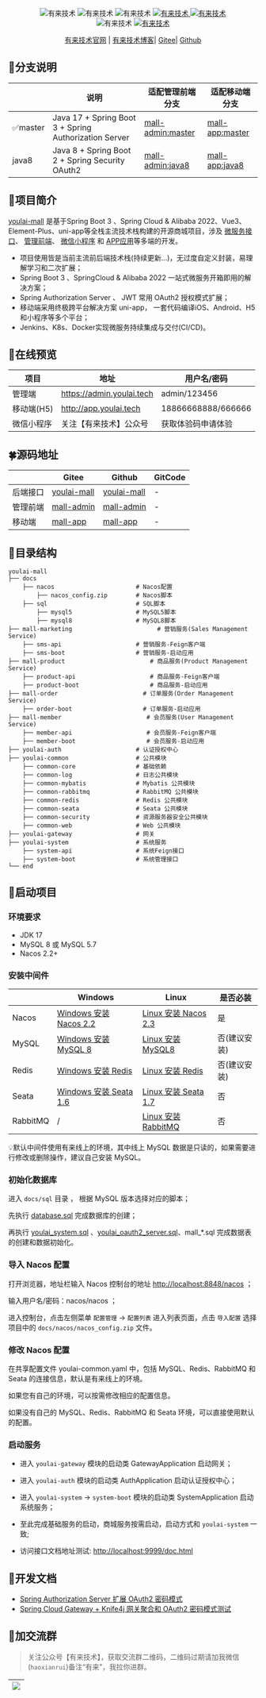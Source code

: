 <p align="center">
    <img alt="有来技术" src="https://img.shields.io/badge/Java-17-brightgreen.svg"/>
    <img alt="有来技术" src="https://img.shields.io/badge/SpringBoot-3.1.5-green.svg"/>
    <img alt="有来技术" src="https://img.shields.io/badge/SpringCloud & Alibaba-2022-yellowgreen.svg"/>
     <a href="https://gitee.com/youlaitech/youlai-mall" target="_blank">
        <img alt="有来技术" src="https://gitee.com/youlaitech/youlai-mall/badge/star.svg"/>
    </a>     
    <a href="https://github.com/hxrui" target="_blank">
        <img alt="有来技术" src="https://img.shields.io/github/stars/youlaitech/youlai-mall.svg?style=social&label=Stars"/>
    </a>
    <br/>
    <img alt="有来技术" src="https://img.shields.io/badge/license-Apache%20License%202.0-blue.svg"/>
    <a href="https://gitee.com/youlaiorg" target="_blank">
        <img alt="有来技术" src="https://img.shields.io/badge/Author-有来开源组织-orange.svg"/>
    </a>
</p>

<p align="center">
   <a target="_blank" href="https://www.youlai.tech">有来技术官网</a> |
   <a target="_blank" href="https://youlai.blog.csdn.net">有来技术博客</a>|
   <a target="_blank" href="https://gitee.com/haoxr">Gitee</a>|
   <a target="_blank" href="https://github.com/haoxianrui">Github</a> 
</p>

## 🌱分支说明
|                   | 说明                                                    | 适配管理前端分支                                                               | 适配移动端分支                                                            |
|-------------------|-------------------------------------------------------|------------------------------------------------------------------------|--------------------------------------------------------------------|
| ✅master            | Java 17 + Spring Boot 3 + Spring Authorization Server | [mall-admin:master](https://gitee.com/youlaiorg/mall-admin)            | [mall-app:master](https://gitee.com/youlaiorg/mall-app)            |
| java8 | Java 8 + Spring Boot 2 + Spring Security OAuth2       | [mall-admin:java8](https://gitee.com/youlaiorg/mall-admin/tree/java8/) | [mall-app:java8](https://gitee.com/youlaiorg/mall-app/tree/java8/) |


## 🚀项目简介

[youlai-mall](https://gitee.com/haoxr) 是基于Spring Boot 3 、Spring Cloud & Alibaba
2022、Vue3、Element-Plus、uni-app等全栈主流技术栈构建的开源商城项目，涉及 [微服务接口](https://gitee.com/youlaitech/youlai-mall)、 [管理前端](https://gitee.com/youlaitech/youlai-mall-admin)、 [微信小程序](https://gitee.com/youlaitech/youlai-mall-weapp)
和 [APP应用](https://gitee.com/youlaitech/youlai-mall-weapp)等多端的开发。

- 项目使用皆是当前主流前后端技术栈(持续更新...)，无过度自定义封装，易理解学习和二次扩展；
- Spring Boot 3 、SpringCloud & Alibaba 2022 一站式微服务开箱即用的解决方案；
- Spring Authorization Server 、 JWT 常用 OAuth2 授权模式扩展；
- 移动端采用终极跨平台解决方案 uni-app， 一套代码编译iOS、Android、H5和小程序等多个平台；
- Jenkins、K8s、Docker实现微服务持续集成与交付(CI/CD)。

## 🌈在线预览

| 项目      | 地址                        | 用户名/密码             |
|---------|---------------------------|--------------------|
| 管理端     | https://admin.youlai.tech | admin/123456       |
| 移动端(H5) | http://app.youlai.tech    | 18866668888/666666 |
| 微信小程序  | 关注【有来技术】公众号| 获取体验码申请体验              |


## 🍀源码地址

|      | Gitee                                                  | Github                                                   | GitCode |
|------|--------------------------------------------------------|----------------------------------------------------------|---------|
| 后端接口 | [youlai-mall](https://gitee.com/youlaiorg/youlai-mall) | [youlai-mall](https://github.com/youlaitech/youlai-mall) | -       |
| 管理前端 | [mall-admin](https://gitee.com/youlaiorg/mall-admin)   | [mall-admin](https://github.com/youlaitech/mall-admin)   | -       |
| 移动端  | [mall-app](https://gitee.com/youlaiorg/mall-app)       | [mall-app](https://github.com/youlaitech/mall-app)       | -       |

## 📁目录结构

``` text
youlai-mall
├── docs  
    ├── nacos                       # Nacos配置
        ├── nacos_config.zip        # Nacos脚本   
    ├── sql                         # SQL脚本
        ├── mysql5                  # MySQL5脚本
        ├── mysql8                  # MySQL8脚本
├── mall-marketing                        # 营销服务(Sales Management Service)
    ├── sms-api                     # 营销服务-Feign客户端
    ├── sms-boot                    # 营销服务-启动应用
├── mall-product                        # 商品服务(Product Management Service)
    ├── product-api                     # 商品服务-Feign客户端
    ├── product-boot                    # 商品服务-启动应用
├── mall-order                        # 订单服务(Order Management Service)
    ├── order-boot                    # 订单服务-启动应用
├── mall-member                        # 会员服务(User Management Service)
    ├── member-api                     # 会员服务-Feign客户端
    ├── member-boot                    # 会员服务-启动应用
├── youlai-auth                     # 认证授权中心
├── youlai-common                   # 公共模块
    ├── common-core                 # 基础依赖
    ├── common-log                  # 日志公共模块
    ├── common-mybatis              # Mybatis 公共模块
    ├── common-rabbitmq             # RabbitMQ 公共模块
    ├── common-redis                # Redis 公共模块
    ├── common-seata                # Seata 公共模块
    ├── common-security             # 资源服务器安全公共模块
    ├── common-web                  # Web 公共模块
├── youlai-gateway                  # 网关
├── youlai-system                   # 系统服务
    ├── system-api                  # 系统Feign接口
    ├── system-boot                 # 系统管理接口
└── end       
```

## 🌌启动项目

### 环境要求

- JDK 17
- MySQL 8 或 MySQL 5.7
- Nacos 2.2+

### 安装中间件

|          | Windows                                                      | Linux                                                        | 是否必装     |
| -------- | ------------------------------------------------------------ | ------------------------------------------------------------ | ------------ |
| Nacos    | [Windows 安装 Nacos 2.2](https://youlai.blog.csdn.net/article/details/130864925) | [Linux 安装 Nacos 2.3](https://youlai.blog.csdn.net/article/details/132592040) | 是           |
| MySQL    | [Windows 安装 MySQL 8](https://youlai.blog.csdn.net/article/details/133272887) | [Linux 安装 MySQL8](https://youlai.blog.csdn.net/article/details/130398179) | 否(建议安装) |
| Redis    | [Windows 安装 Redis](https://youlai.blog.csdn.net/article/details/133410293) | [Linux 安装 Redis](https://youlai.blog.csdn.net/article/details/130439335) | 否(建议安装) |
| Seata    | [Windows 安装 Seata 1.6](https://youlai.blog.csdn.net/article/details/133295970) | [Linux 安装 Seata 1.7](https://youlai.blog.csdn.net/article/details/133376131) | 否           |
| RabbitMQ | /                                                            | [Linux 安装 RabbitMQ](https://blog.csdn.net/u013737132/article/details/130439122) | 否           |

💡默认中间件使用有来线上的环境，其中线上 MySQL 数据是只读的，如果需要进行修改或删除操作，建议自己安装 MySQL。

### 初始化数据库

进入 `docs/sql` 目录 ， 根据 MySQL 版本选择对应的脚本；

先执行 [database.sql](docs%2Fsql%2Fmysql8%2Fdatabase.sql) 完成数据库的创建；

再执行 [youlai_system.sql](docs%2Fsql%2Fmysql8%2Fyoulai_system.sql) 、[youlai_oauth2_server.sql](docs%2Fsql%2Fmysql8%2Foauth2_server.sql)、mall_*.sql 完成数据表的创建和数据初始化。

### 导入 Nacos 配置

打开浏览器，地址栏输入 Nacos 控制台的地址 [ http://localhost:8848/nacos]( http://localhost:8848/nacos) ；

输入用户名/密码：nacos/nacos ；

进入控制台，点击左侧菜单 `配置管理` → `配置列表` 进入列表页面，点击 `导入配置`
选择项目中的 `docs/nacos/nacos_config.zip` 文件。

### 修改 Nacos 配置

在共享配置文件 youlai-common.yaml 中，包括 MySQL、Redis、RabbitMQ 和 Seata 的连接信息，默认是有来线上的环境。

如果您有自己的环境，可以按需修改相应的配置信息。

如果没有自己的 MySQL、Redis、RabbitMQ 和 Seata 环境，可以直接使用默认的配置。

### 启动服务

- 进入 `youlai-gateway` 模块的启动类 GatewayApplication 启动网关；

- 进入 `youlai-auth` 模块的启动类 AuthApplication 启动认证授权中心；

- 进入 `youlai-system`  → `system-boot` 模块的启动类 SystemApplication 启动系统服务；

- 至此完成基础服务的启动，商城服务按需启动，启动方式和 `youlai-system` 一致;

- 访问接口文档地址测试:  [http://localhost:9999/doc.html](http://localhost:9999/doc.html)


## 📝开发文档

- [Spring Authorization Server 扩展 OAuth2 密码模式](https://youlai.blog.csdn.net/article/details/134024381)
- [Spring Cloud Gateway + Knife4j 网关聚合和 OAuth2 密码模式测试](https://youlai.blog.csdn.net/article/details/134081509)


## 💖加交流群

> 关注公众号【有来技术】，获取交流群二维码，二维码过期请加我微信(`haoxianrui`)备注“有来”，我拉你进群。

| ![](https://s2.loli.net/2022/11/19/OGjum9wr8f6idLX.png) |
|---------------------------------------------------------|
